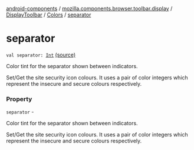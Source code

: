 [android-components](../../../index.md) / [mozilla.components.browser.toolbar.display](../../index.md) / [DisplayToolbar](../index.md) / [Colors](index.md) / [separator](./separator.md)

# separator

`val separator: `[`Int`](https://kotlinlang.org/api/latest/jvm/stdlib/kotlin/-int/index.html) [(source)](https://github.com/mozilla-mobile/android-components/blob/master/components/browser/toolbar/src/main/java/mozilla/components/browser/toolbar/display/DisplayToolbar.kt#L108)

Color tint for the separator shown between indicators.

Set/Get the site security icon colours. It uses a pair of color integers which represent the
insecure and secure colours respectively.

### Property

`separator` -

Color tint for the separator shown between indicators.



Set/Get the site security icon colours. It uses a pair of color integers which represent the
insecure and secure colours respectively.

